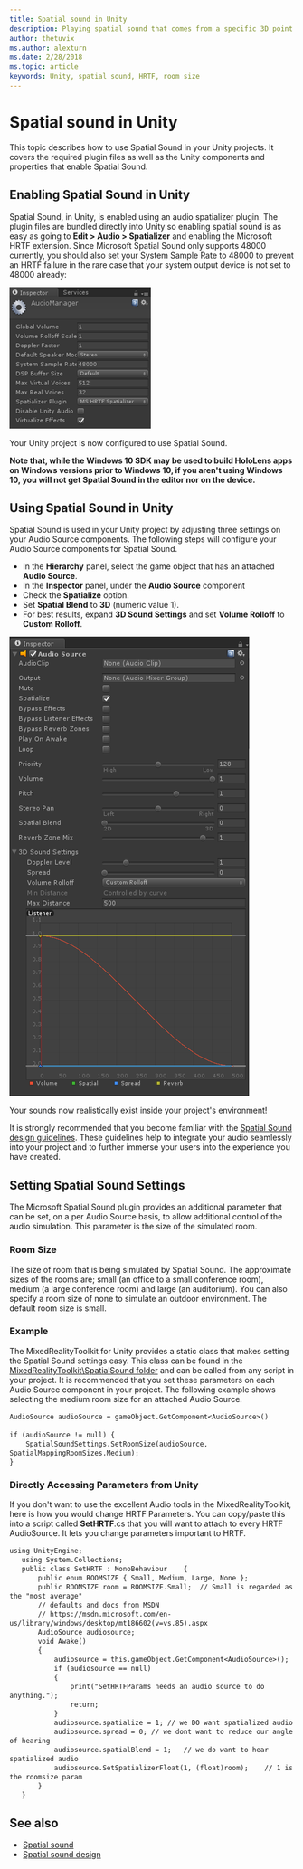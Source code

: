 ```yaml
---
title: Spatial sound in Unity
description: Playing spatial sound that comes from a specific 3D point within your Unity scene
author: thetuvix
ms.author: alexturn
ms.date: 2/28/2018
ms.topic: article
keywords: Unity, spatial sound, HRTF, room size
---
```




# Spatial sound in Unity

This topic describes how to use Spatial Sound in your Unity projects. It covers the required plugin files as well as the Unity components and properties that enable Spatial Sound.

## Enabling Spatial Sound in Unity

Spatial Sound, in Unity, is enabled using an audio spatializer plugin. The plugin files are bundled directly into Unity so enabling spatial sound is as easy as going to **Edit > Audio > Spatializer** and enabling the Microsoft HRTF extension. Since Microsoft Spatial Sound only supports 48000 currently, you should also set your System Sample Rate to 48000 to prevent an HRTF failure in the rare case that your system output device is not set to 48000 already:

![Inspector for AudioManager](images/audio-250px.png)

Your Unity project is now configured to use Spatial Sound.

**Note that, while the Windows 10 SDK may be used to build HoloLens apps on Windows versions prior to Windows 10, if you aren't using Windows 10, you will not get Spatial Sound in the editor nor on the device.**

## Using Spatial Sound in Unity

Spatial Sound is used in your Unity project by adjusting three settings on your Audio Source components. The following steps will configure your Audio Source components for Spatial Sound.
* In the **Hierarchy** panel, select the game object that has an attached **Audio Source**.
* In the **Inspector** panel, under the **Audio Source** component
* Check the **Spatialize** option.
* Set **Spatial Blend** to **3D** (numeric value 1).
* For best results, expand **3D Sound Settings** and set **Volume Rolloff** to **Custom Rolloff**.

![Inspector panel in Unity showing the Audio Source](images/audiosource.png)

Your sounds now realistically exist inside your project's environment!

It is strongly recommended that you become familiar with the [Spatial Sound design guidelines](spatial-sound-design.md). These guidelines help to integrate your audio seamlessly into your project and to further immerse your users into the experience you have created.

## Setting Spatial Sound Settings

The Microsoft Spatial Sound plugin provides an additional parameter that can be set, on a per Audio Source basis, to allow additional control of the audio simulation. This parameter is the size of the simulated room.

### Room Size

The size of room that is being simulated by Spatial Sound. The approximate sizes of the rooms are; small (an office to a small conference room), medium (a large conference room) and large (an auditorium). You can also specify a room size of none to simulate an outdoor environment. The default room size is small.

### Example

The MixedRealityToolkit for Unity provides a static class that makes setting the Spatial Sound settings easy. This class can be found in the [MixedRealityToolkit\SpatialSound folder](https://github.com/Microsoft/MixedRealityToolkit-Unity/tree/master/Assets/HoloToolkit/SpatialSound) and can be called from any script in your project. It is recommended that you set these parameters on each Audio Source component in your project. The following example shows selecting the medium room size for an attached Audio Source.

```
AudioSource audioSource = gameObject.GetComponent<AudioSource>()

if (audioSource != null) {
    SpatialSoundSettings.SetRoomSize(audioSource, SpatialMappingRoomSizes.Medium);
}
```

### Directly Accessing Parameters from Unity

If you don't want to use the excellent Audio tools in the MixedRealityToolkit, here is how you would change HRTF Parameters. You can copy/paste this into a script called **SetHRTF**.cs that you will want to attach to every HRTF AudioSource. It lets you change parameters important to HRTF.

```
using UnityEngine;
   using System.Collections;
   public class SetHRTF : MonoBehaviour    {
       public enum ROOMSIZE { Small, Medium, Large, None };
       public ROOMSIZE room = ROOMSIZE.Small;  // Small is regarded as the "most average"
       // defaults and docs from MSDN
       // https://msdn.microsoft.com/en-us/library/windows/desktop/mt186602(v=vs.85).aspx
       AudioSource audiosource;
       void Awake()
       {
           audiosource = this.gameObject.GetComponent<AudioSource>();
           if (audiosource == null)
           {
               print("SetHRTFParams needs an audio source to do anything.");
               return;
           }
           audiosource.spatialize = 1; // we DO want spatialized audio
           audiosource.spread = 0; // we dont want to reduce our angle of hearing
           audiosource.spatialBlend = 1;   // we do want to hear spatialized audio
           audiosource.SetSpatializerFloat(1, (float)room);    // 1 is the roomsize param
       }
   }
```

## See also
* [Spatial sound](spatial-sound.md)
* [Spatial sound design](spatial-sound-design.md)
